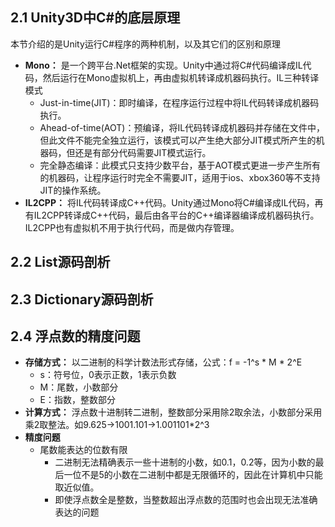 ## 2.1 Unity3D中C#的底层原理
本节介绍的是Unity运行C#程序的两种机制，以及其它们的区别和原理
- **Mono：** 是一个跨平台.Net框架的实现。Unity中通过将C#代码编译成IL代码，然后运行在Mono虚拟机上，再由虚拟机转译成机器码执行。IL三种转译模式
  - Just-in-time(JIT)：即时编译，在程序运行过程中将IL代码转译成机器码执行。
  - Ahead-of-time(AOT)：预编译，将IL代码转译成机器码并存储在文件中，但此文件不能完全独立运行，该模式可以产生绝大部分JIT模式所产生的机器码，但还是有部分代码需要JIT模式运行。
  - 完全静态编译：此模式只支持少数平台，基于AOT模式更进一步产生所有的机器码，让程序运行时完全不需要JIT，适用于ios、xbox360等不支持JIT的操作系统。
- **IL2CPP：** 将IL代码转译成C++代码。Unity通过Mono将C#编译成IL代码，再有IL2CPP转译成C++代码，最后由各平台的C++编译器编译成机器码执行。IL2CPP也有虚拟机不用于执行代码，而是做内存管理。
## 2.2 List源码剖析
## 2.3 Dictionary源码剖析
## 2.4 浮点数的精度问题
- **存储方式：** 以二进制的科学计数法形式存储，公式：f = -1^s * M * 2^E
  - s：符号位，0表示正数，1表示负数
  - M：尾数，小数部分
  - E：指数，整数部分
- **计算方式：** 浮点数十进制转二进制，整数部分采用除2取余法，小数部分采用乘2取整法。如9.625->1001.101->1.001101*2^3
- **精度问题**
  - 尾数能表达的位数有限
    - 二进制无法精确表示一些十进制的小数，如0.1，0.2等，因为小数的最后一位不是5的小数在二进制中都是无限循环的，因此在计算机中只能取近似值。
    - 即使浮点数全是整数，当整数超出浮点数的范围时也会出现无法准确表达的问题